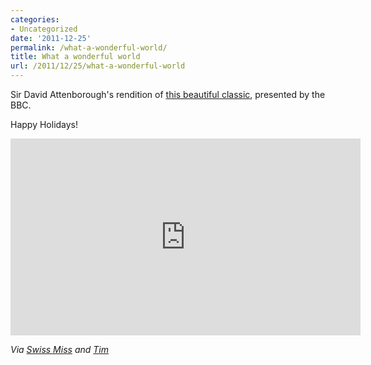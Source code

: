 ```yaml
---
categories:
- Uncategorized
date: '2011-12-25'
permalink: /what-a-wonderful-world/
title: What a wonderful world
url: /2011/12/25/what-a-wonderful-world
---
```


Sir David Attenborough's rendition of <a href="https://www.youtube.com/watch?v=B8WHKRzkCOY">this beautiful classic</a>, presented by the BBC.

Happy Holidays!

<iframe class="alignc" width="560" height="315" src="https://www.youtube.com/embed/B8WHKRzkCOY" frameborder="0" allowfullscreen></iframe>

<em>Via <a href="http://www.swiss-miss.com/2011/12/david-attenborough-%E2%80%93-wonderful-world-%E2%80%93-bbc.html">Swiss Miss</a> and <a href="http://blog.oneplusinfinity.com/?p=7162">Tim</a></em>